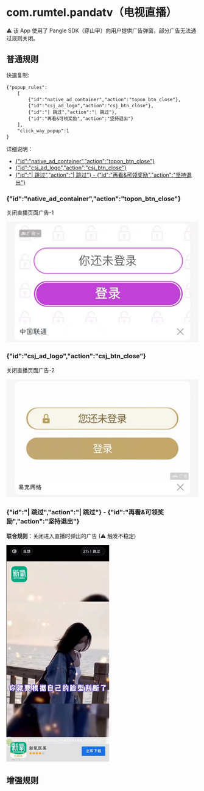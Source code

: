 # com.rumtel.pandatv（电视直播）

⚠ 该 App 使用了 Pangle SDK（穿山甲）向用户提供广告弹窗，部分广告无法通过规则关闭。

## 普通规则

快速复制:
```
{"popup_rules":
    [
        {"id":"native_ad_container","action":"topon_btn_close"},
        {"id":"csj_ad_logo","action":"csj_btn_close"},
        {"id":"| 跳过","action":"| 跳过"},
        {"id":"再看&可领奖励","action":"坚持退出"}
    ],
    "click_way_popup":1
}
```
详细说明：
- [{"id":"native_ad_container","action":"topon_btn_close"}](#idnative_ad_containeractiontopon_btn_close)
- [{"id":"csj_ad_logo","action":"csj_btn_close"}](#idcsj_ad_logoactioncsj_btn_close)
- [{"id":"| 跳过","action":"| 跳过"} - {"id":"再看&可领奖励","action":"坚持退出"}](#id-跳过action-跳过---id再看可领奖励action坚持退出)

### {"id":"native_ad_container","action":"topon_btn_close"}
关闭直播页面广告-1

![](./assets/直播页面广告-1.jpg)

### {"id":"csj_ad_logo","action":"csj_btn_close"}
关闭直播页面广告-2

![](./assets/直播页面广告-2.jpg)

### {"id":"| 跳过","action":"| 跳过"} - {"id":"再看&可领奖励","action":"坚持退出"}
**联合规则**：关闭进入直播时弹出的广告 (⚠ 触发不稳定)

![](./assets/进入直播时弹出的广告.jpg)

## 增强规则
